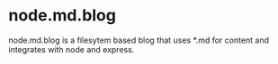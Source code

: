node.md.blog
============

node.md.blog is a filesytem based blog that uses *.md for content and integrates with node and express.